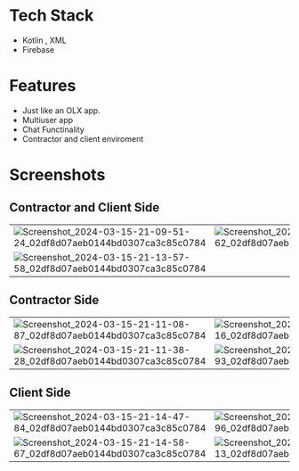 # Tech Stack
* Kotlin , XML
* Firebase
# Features
* Just like an OLX app.
* Multiuser app
* Chat Functinality
* Contractor and client enviroment

# Screenshots

## Contractor and Client Side

| | | |
| ------------ | ------------ | ------------ |
| ![Screenshot_2024-03-15-21-09-51-24_02df8d07aeb0144bd0307ca3c85c0784](https://github.com/Viraj76/Helper/assets/98775599/1d84a9fc-4238-4c84-b108-039da7f4c9e9) | ![Screenshot_2024-03-15-21-10-25-62_02df8d07aeb0144bd0307ca3c85c0784](https://github.com/Viraj76/Helper/assets/98775599/d43ce5e6-a2fe-430f-936e-40f39355f78f) | ![Screenshot_2024-03-15-21-10-30-06_02df8d07aeb0144bd0307ca3c85c0784](https://github.com/Viraj76/Helper/assets/98775599/dde7b7a0-debd-4c66-935e-487ca416ece8) |
| ![Screenshot_2024-03-15-21-13-57-58_02df8d07aeb0144bd0307ca3c85c0784](https://github.com/Viraj76/Helper/assets/98775599/cc563469-3e3e-48fe-8c82-00a7bd312ea3) | | |

## Contractor Side

| | | |
| ------------ | ------------ | ------------ |
| ![Screenshot_2024-03-15-21-11-08-87_02df8d07aeb0144bd0307ca3c85c0784](https://github.com/Viraj76/Helper/assets/98775599/6e472584-884e-4207-90b7-0a6221e3f76d) | ![Screenshot_2024-03-15-21-11-13-16_02df8d07aeb0144bd0307ca3c85c0784](https://github.com/Viraj76/Helper/assets/98775599/4e507d8a-a1c3-4bf2-99ff-33163f5f826e) | ![Screenshot_2024-03-15-21-11-18-04_02df8d07aeb0144bd0307ca3c85c0784](https://github.com/Viraj76/Helper/assets/98775599/f5c3f51d-ad6c-4062-a008-0b0d6f263e5b) |
| ![Screenshot_2024-03-15-21-11-38-28_02df8d07aeb0144bd0307ca3c85c0784](https://github.com/Viraj76/Helper/assets/98775599/7668de01-2a53-4919-b661-ce6b3a9207bd) | ![Screenshot_2024-03-15-21-11-41-93_02df8d07aeb0144bd0307ca3c85c0784](https://github.com/Viraj76/Helper/assets/98775599/ab3b340c-8ba1-4ac1-8fc0-58157cfe2813) | ![Screenshot_2024-03-15-21-11-47-22_02df8d07aeb0144bd0307ca3c85c0784](https://github.com/Viraj76/Helper/assets/98775599/331dbc1a-561e-4c17-ba2d-15f56b1a4402) |

## Client Side

| | | |
| ------------ | ------------ | ------------ |
| ![Screenshot_2024-03-15-21-14-47-84_02df8d07aeb0144bd0307ca3c85c0784](https://github.com/Viraj76/Helper/assets/98775599/9dfdfa64-4e10-43a5-ae2b-4a920066dfe6) | ![Screenshot_2024-03-15-21-14-51-96_02df8d07aeb0144bd0307ca3c85c0784](https://github.com/Viraj76/Helper/assets/98775599/f2dd6bde-5cac-4dc0-8168-a2da8b58efb0) | ![Screenshot_2024-03-15-21-14-54-97_02df8d07aeb0144bd0307ca3c85c0784](https://github.com/Viraj76/Helper/assets/98775599/ed529ea2-0eaf-4ed8-b90a-b685b9ae5412) |
| ![Screenshot_2024-03-15-21-14-58-67_02df8d07aeb0144bd0307ca3c85c0784](https://github.com/Viraj76/Helper/assets/98775599/946d202c-52eb-4802-ae20-101a00b407d5) | ![Screenshot_2024-03-15-21-15-04-13_02df8d07aeb0144bd0307ca3c85c0784](https://github.com/Viraj76/Helper/assets/98775599/3ba1055e-6f54-44de-9da9-60dfe599b87d) | |
